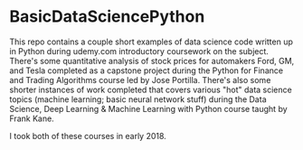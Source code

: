 # BasicDataSciencePython
This repo contains a couple short examples of data science code written up in Python during udemy.com introductory coursework
on the subject.  There's some quantitative analysis of stock prices for automakers Ford, GM, and Tesla completed as a capstone project during the Python for Finance and Trading Algorithms course led by Jose Portilla. There's also some shorter instances of work completed that covers various "hot" data science topics (machine learning; basic neural network stuff) during the Data Science, Deep Learning & Machine Learning with Python course taught by Frank Kane.

I took both of these courses in early 2018.
